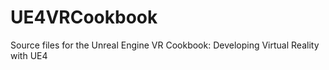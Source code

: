 # UE4VRCookbook
Source files for the Unreal Engine VR Cookbook: Developing Virtual Reality with UE4
